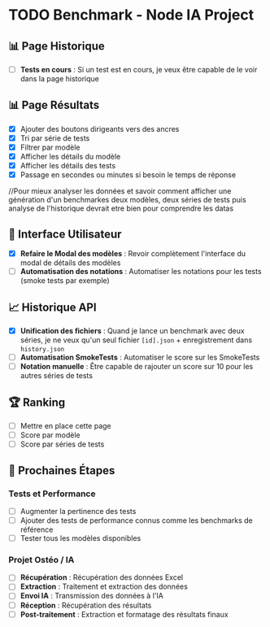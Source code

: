 # TODO Benchmark - Node IA Project

## 📊 Page Historique

- [ ] **Tests en cours** : Si un test est en cours, je veux être capable de le voir dans la page historique

## 📊 Page Résultats

- [x] Ajouter des boutons dirigeants vers des ancres
- [x] Tri par série de tests
- [x] Filtrer par modèle
- [x] Afficher les détails du modèle
- [x] Afficher les détails des tests
- [x] Passage en secondes ou minutes si besoin le temps de réponse

//Pour mieux analyser les données et savoir comment afficher une génération d'un benchmarkes deux modèles, deux séries de tests puis analyse de l'historique devrait etre bien pour comprendre les datas

## 🔧 Interface Utilisateur

- [x] **Refaire le Modal des modèles** : Revoir complètement l'interface du modal de détails des modèles
- [ ] **Automatisation des notations** : Automatiser les notations pour les tests (smoke tests par exemple)

## 📈 Historique API

- [x] **Unification des fichiers** : Quand je lance un benchmark avec deux séries, je ne veux qu'un seul fichier `[id].json` + enregistrement dans `history.json`
- [ ] **Automatisation SmokeTests** : Automatiser le score sur les SmokeTests
- [ ] **Notation manuelle** : Être capable de rajouter un score sur 10 pour les autres séries de tests

## 🏆 Ranking

- [ ] Mettre en place cette page
- [ ] Score par modèle
- [ ] Score par séries de tests

## 🚀 Prochaines Étapes

### Tests et Performance

- [ ] Augmenter la pertinence des tests
- [ ] Ajouter des tests de performance connus comme les benchmarks de référence
- [ ] Tester tous les modèles disponibles

### Projet Ostéo / IA

- [ ] **Récupération** : Récupération des données Excel
- [ ] **Extraction** : Traitement et extraction des données
- [ ] **Envoi IA** : Transmission des données à l'IA
- [ ] **Réception** : Récupération des résultats
- [ ] **Post-traitement** : Extraction et formatage des résultats finaux
